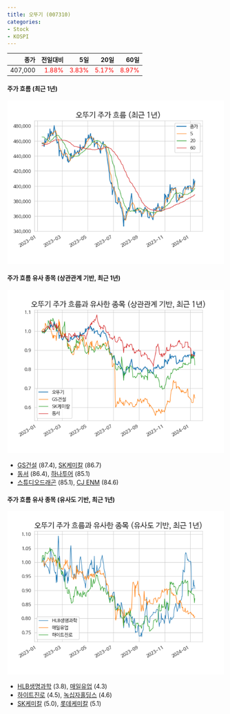 ```yaml
---
title: 오뚜기 (007310)
categories:
- Stock
- KOSPI
---
```


|종가|전일대비|5일|20일|60일|
|---:|-------:|--:|---:|---:|
|407,000|<span style="color: red">1.88%</span>|<span style="color: red">3.83%</span>|<span style="color: red">5.17%</span>|<span style="color: red">8.97%</span>|

<!-- more -->

#### 주가 흐름 (최근 1년)
![007310](/assets/images/stock/007310.png)


#### 주가 흐름 유사 종목 (상관관계 기반, 최근 1년)
![007310](/assets/images/stock/007310_corr.png)
- [GS건설](/006360/) (87.4), [SK케미칼](/285130/) (86.7)
- [동서](/026960/) (86.4), [하나투어](/039130/) (85.1)
- [스튜디오드래곤](/253450/) (85.1), [CJ ENM](/035760/) (84.6)


#### 주가 흐름 유사 종목 (유사도 기반, 최근 1년)
![007310](/assets/images/stock/007310_sim.png)
- [HLB생명과학](/067630/) (3.8), [매일유업](/267980/) (4.3)
- [하이트진로](/000080/) (4.5), [녹십자홀딩스](/005250/) (4.6)
- [SK케미칼](/285130/) (5.0), [롯데케미칼](/011170/) (5.1)
